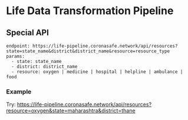 # Life Data Transformation Pipeline

## Special API

```
endpoint: https://life-pipeline.coronasafe.network/api/resources?state=state_name&district&district_name&resource=resource_type
params:
  - state: state_name
  - district: district_name
  - resource: oxygen | medicine | hospital | helpline | ambulance | food
```

### Example

Try: https://life-pipeline.coronasafe.network/api/resources?resource=oxygen&state=maharashtra&district=thane
